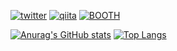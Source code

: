 [![twitter](https://img.shields.io/badge/tqcto-Twitter-1DA1F2.svg?logo=twitter&style=plastic)](https://twitter.com/tqcto)
[![qiita](https://img.shields.io/badge/blog-Qiita-55C500.svg?logo=qiita&style=plastic)](https://qiita.com/genkaigakuseiprogrammer)
[![BOOTH](https://img.shields.io/badge/shop-BOOTH-%23FC4D50?style=plastic)](https://scq1d.booth.pm)

[![Anurag's GitHub stats](https://github-readme-stats.vercel.app/api?username=sca1d&count_private=true&show_icons=true&theme=dracula)](https://github.com/anuraghazra/github-readme-stats)
[![Top Langs](https://github-readme-stats.vercel.app/api/top-langs/?username=sca1d&theme=dracula)](https://github.com/anuraghazra/github-readme-stats)
